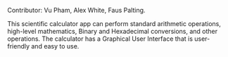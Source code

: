 Contributor: Vu Pham, Alex White, Faus Palting. 

This scientific calculator app can perform standard arithmetic operations, high-level mathematics, Binary and Hexadecimal conversions, and other operations. The calculator has a Graphical User Interface that is user-friendly and easy to use.
